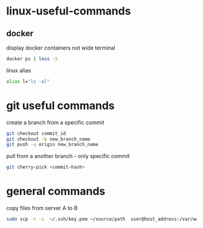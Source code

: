 # linux-useful-commands
## docker
display docker containers not wide terminal
```bash
docker ps | less -S
```
linux alias
```bash
alias l="ls -al"
```
# git useful commands
create a branch from a specific commit
```bash
git checkout commit_id
git checkout -b new_branch_name
git push -u origin new_branch_name
```
pull from a another branch - only specific commit
```bash
git cherry-pick <commit-hash>
```
# general commands
copy files from server A to B
```bash
sudo scp -r -i  ~/.ssh/key.pem ~/source/path  user@host_address:/var/www/destination/path
```
